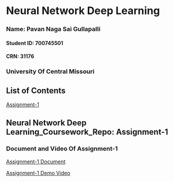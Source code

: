 # Neural Network Deep Learning

### Name: Pavan Naga Sai Gullapalli
#### Student ID: 700745501
#### CRN: 31176
### University Of Central Missouri
## List of Contents
[Assignment-1](https://drive.google.com/drive/folders/1D78lHETiXJ8mP9vAu5PdnUXsF5ggXYlS?usp=sharing)
## Neural Network Deep Learning_Coursework_Repo: Assignment-1

### Document and Video Of Assignment-1 
[Assignment-1 Document](https://docs.google.com/document/d/1lqQLD3dGtJv6qCY6mIVhkLk0XArZFP7u/edit?usp=drive_link&ouid=115541669927085277449&rtpof=true&sd=true)

[Assignment-1  Demo Video](https://drive.google.com/file/d/10CDa7PeMHHQURu56qsVghxZHQJxWlGl-/view?usp=sharing)
